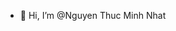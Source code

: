 - 👋 Hi, I’m @Nguyen Thuc Minh Nhat


<!---
Nguyen-Thuc-Minh-Nhat/Nguyen-Thuc-Minh-Nhat is a ✨ special ✨ repository because its `README.md` (this file) appears on your GitHub profile.
You can click the Preview link to take a look at your changes.
--->
